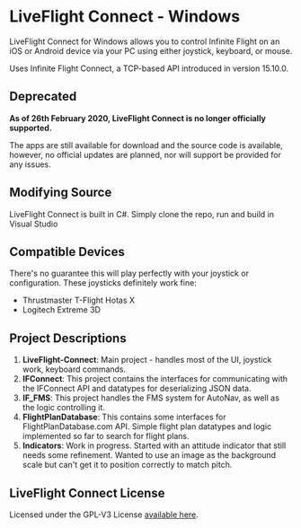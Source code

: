 # LiveFlight Connect - Windows
LiveFlight Connect for Windows allows you to control Infinite Flight on an iOS or Android device via your PC using either joystick, keyboard, or mouse. 

Uses Infinite Flight Connect, a TCP-based API introduced in version 15.10.0.

## Deprecated

**As of 26th February 2020, LiveFlight Connect is no longer officially supported.**

The apps are still available for download and the source code is available, however, no official updates are planned, nor will support be provided for any issues.


Modifying Source
------------
LiveFlight Connect is built in C#. Simply clone the repo, run and build in Visual Studio

Compatible Devices
------------
There's no guarantee this will play perfectly with your joystick or configuration. These joysticks definitely work fine:
  * Thrustmaster T-Flight Hotas X
  * Logitech Extreme 3D


Project Descriptions
------------
1. **LiveFlight-Connect**:
Main project - handles most of the UI, joystick work, keyboard commands.
2. **IFConnect**:
This project contains the interfaces for communicating with the IFConnect API and datatypes for deserializing JSON data.
3. **IF_FMS**: 
This project handles the FMS system for AutoNav, as well as the logic controlling it.
4. **FlightPlanDatabase**:
This contains some interfaces for FlightPlanDatabase.com API. Simple flight plan datatypes and logic implemented so far to search for flight plans.
5. **Indicators**:
Work in progress. Started with an attitude indicator that still needs some refinement. 
Wanted to use an image as the background scale but can't get it to position correctly to match pitch.

 
LiveFlight Connect License
-----------
Licensed under the GPL-V3 License <a href="https://github.com/LiveFlightApp/Connect-Windows/blob/master/LICENSE">available here</a>.
